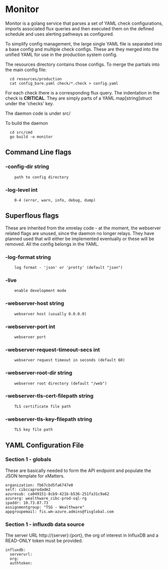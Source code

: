# Monitor

Monitor is a golang service that parses a set of YAML check configurations, imports associated flux queries and then executed them on the defined schedule and uses alerting pathways as configured.

To simplify config management, the large single YAML file is separated into a base config and multiple check configs. These are they merged into the unified YAML for use in the production system config. 

The resources directory contains those configs. To merge the partials into the main config file:


```
  cd resources/production
  cat config_bare.yaml check/*.check > config.yaml

```

For each check there is a corresponding flux query.
The indentation in the check is **CRITICAL**. They are simply parts of a YAML map[string]struct under the 'checks' key.

The daemon code is under src/

To build the daemon 

```
  cd src/cmd
  go build -o monitor

```

## Command Line flags 

### -config-dir string
        path to config directory
###  -log-level int
        0-4 (error, warn, info, debug, dump)

## Superflous flags
These are inherited from the xmrelay code - at the moment, the webserver related flags are unused, since the daemon no longer relays. They have planned used that will either be implemented eventually or these will be removed. All the config belongs in the YAML. 
 
###  -log-format string
        log format - 'json' or 'pretty' (default "json")
###  -live
        enable development mode
###  -webserver-host string
        webserver host (usually 0.0.0.0)
###  -webserver-port int
        webserver port 
###  -webserver-request-timeout-secs int
        webserver request timeout in seconds (default 60)
###  -webserver-root-dir string
        webserver root directory (default "/web")
###  -webserver-tls-cert-filepath string
        TLS certificate file path
###  -webserver-tls-key-filepath string
        TLS key file path


## YAML Configuration File

### Section 1 - globals 
These are basically needed to form the API endpoint and populate the JSON template for xMatters. 

```
organization: fb67cbd5fa6747e0
self: cibccaprodadm2
azuresub: ca049151-8cb9-421b-b536-251fa31c9a62
azurerg: wealthware_cibc-prod-sql-rg
ipaddr: 10.73.87.73
assignmentgroup: "TSG - Wealthware" 
appgroupemail: fis.wm-azure.admins@fisglobal.com

```
### Section 1 - influxdb data source

The server URL http://{server}:{port}, the org of interest in InfluxDB and a READ-ONLY token must be provided. 
 
```
influxdb:
  serverurl: 
  org: 
  authtoken: 


```

